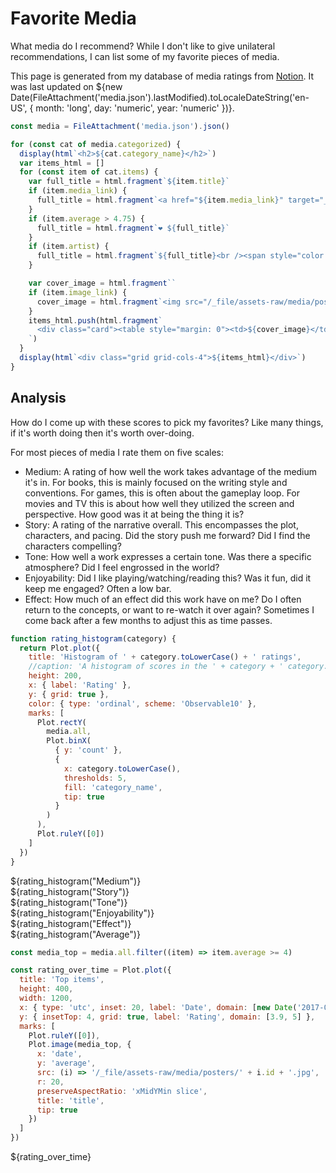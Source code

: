 # Favorite Media

What media do I recommend? While I don't like to give unilateral recommendations, I can list some of my favorite pieces of media.

This page is generated from my database of media ratings from [Notion](https://wasabipesto.com/notion). It was last updated on ${new Date(FileAttachment('media.json').lastModified).toLocaleDateString('en-US', { month: 'long', day: 'numeric', year: 'numeric' })}.

```js
const media = FileAttachment('media.json').json()
```

```js
for (const cat of media.categorized) {
  display(html`<h2>${cat.category_name}</h2>`)
  var items_html = []
  for (const item of cat.items) {
    var full_title = html.fragment`${item.title}`
    if (item.media_link) {
      full_title = html.fragment`<a href="${item.media_link}" target="_blank">${item.title}</a>`
    }
    if (item.average > 4.75) {
      full_title = html.fragment`❤️ ${full_title}`
    }
    if (item.artist) {
      full_title = html.fragment`${full_title}<br /><span style="color: var(--theme-foreground-muted)">${item.artist}</span>`
    }

    var cover_image = html.fragment``
    if (item.image_link) {
      cover_image = html.fragment`<img src="/_file/assets-raw/media/posters/${item.id}.jpg" width="80" style="margin: 0 0.5rem;">`
    }
    items_html.push(html.fragment`
      <div class="card"><table style="margin: 0"><td>${cover_image}</td><td width="99%">${full_title}</td></div>
    `)
  }
  display(html`<div class="grid grid-cols-4">${items_html}</div>`)
}
```

## Analysis

How do I come up with these scores to pick my favorites? Like many things, if it's worth doing then it's worth over-doing.

For most pieces of media I rate them on five scales:

- Medium: A rating of how well the work takes advantage of the medium it's in. For books, this is mainly focused on the writing style and conventions. For games, this is often about the gameplay loop. For movies and TV this is about how well they utilized the screen and perspective. How good was it at being the thing it is?
- Story: A rating of the narrative overall. This encompasses the plot, characters, and pacing. Did the story push me forward? Did I find the characters compelling?
- Tone: How well a work expresses a certain tone. Was there a specific atmosphere? Did I feel engrossed in the world?
- Enjoyability: Did I like playing/watching/reading this? Was it fun, did it keep me engaged? Often a low bar.
- Effect: How much of an effect did this work have on me? Do I often return to the concepts, or want to re-watch it over again? Sometimes I come back after a few months to adjust this as time passes.

```js
function rating_histogram(category) {
  return Plot.plot({
    title: 'Histogram of ' + category.toLowerCase() + ' ratings',
    //caption: 'A histogram of scores in the ' + category + ' category.',
    height: 200,
    x: { label: 'Rating' },
    y: { grid: true },
    color: { type: 'ordinal', scheme: 'Observable10' },
    marks: [
      Plot.rectY(
        media.all,
        Plot.binX(
          { y: 'count' },
          {
            x: category.toLowerCase(),
            thresholds: 5,
            fill: 'category_name',
            tip: true
          }
        )
      ),
      Plot.ruleY([0])
    ]
  })
}
```

<div class="grid grid-cols-3">
  <div class="card">
    ${rating_histogram("Medium")}
  </div>
  <div class="card">
    ${rating_histogram("Story")}
  </div>
  <div class="card">
    ${rating_histogram("Tone")}
  </div>
  <div class="card">
    ${rating_histogram("Enjoyability")}
  </div>
  <div class="card">
    ${rating_histogram("Effect")}
  </div>
  <div class="card">
    ${rating_histogram("Average")}
  </div>
</div>

```js
const media_top = media.all.filter((item) => item.average >= 4)
```

```js
const rating_over_time = Plot.plot({
  title: 'Top items',
  height: 400,
  width: 1200,
  x: { type: 'utc', inset: 20, label: 'Date', domain: [new Date('2017-01-01'), new Date()] },
  y: { insetTop: 4, grid: true, label: 'Rating', domain: [3.9, 5] },
  marks: [
    Plot.ruleY([0]),
    Plot.image(media_top, {
      x: 'date',
      y: 'average',
      src: (i) => '/_file/assets-raw/media/posters/' + i.id + '.jpg',
      r: 20,
      preserveAspectRatio: 'xMidYMin slice',
      title: 'title',
      tip: true
    })
  ]
})
```

<div class="grid grid-cols-1">
  <div class="card">
    ${rating_over_time}
  </div>
</div>
